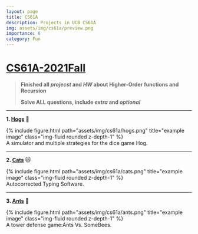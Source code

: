 ```yaml
---
layout: page
title: CS61A
description: Projects in UCB CS61A
img: assets/img/cs61a/preview.png
importance: 6
category: Fun
---
```


# [CS61A-2021Fall](https://inst.eecs.berkeley.edu/~cs61a/fa21/)  

> **Finished all  _projecst_ and _HW_ about Higher-Order functions and Recursion**  
>
> **Solve ALL questions, include _extra_ and _optional_**
 ------------------------------------------------
  **1. [Hogs](https://inst.eecs.berkeley.edu/~cs61a/fa21/proj/hog/#introduction)** 🦔

<div class="row justify-content-md-center">
    <div class="col-md-auto">
        {% include figure.html path="assets/img/cs61a/hogs.png" title="example image" class="img-fluid rounded z-depth-1" %}
    </div>
</div>
<div class="caption">
    A simulator and multiple strategies for the dice game Hog.
</div>

 ------------------------------------------------
  **2. [Cats](https://inst.eecs.berkeley.edu/~cs61a/fa21/proj/cats/)**  🐱
  
<div class="row justify-content-md-center">
    <div class="col-md-auto">
        {% include figure.html path="assets/img/cs61a/cats.png" title="example image" class="img-fluid rounded z-depth-1" %}
    </div>
</div>
<div class="caption">
    Autocorrected Typing Software.
</div>

  ----------------------------------------------

  **3. [Ants](https://inst.eecs.berkeley.edu/~cs61a/fa21/proj/ants/)**  🐜
  
  <div class="row justify-content-md-center">
    <div class="col-md-auto">
        {% include figure.html path="assets/img/cs61a/ants.png" title="example image" class="img-fluid rounded z-depth-1" %}
    </div>
</div>
<div class="caption">
    A tower defense game:Ants Vs. SomeBees.
</div>